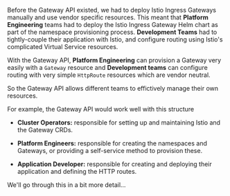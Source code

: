 
Before the Gateway API existed, we had to deploy Istio Ingress Gateways manually and use vendor specific resources. This meant that **Platform Engineering** teams had to deploy the Istio Ingress Gateway Helm chart as part of the namespace provisioning process. **Development Teams** had to tightly-couple their application with Istio, and configure routing using Istio's complicated Virtual Service resources.

With the Gateway API, **Platform Engineering** can provision a Gateway very easily with a `Gateway` resource and **Development teams** can configure routing with very simple `HttpRoute` resources which are vendor neutral.

So the Gateway API allows different teams to effictively manage their own resources.

For example, the Gateway API would work well with this structure

 - **Cluster Operators:** responsible for setting up and maintaining Istio and the Gateway CRDs.

 - **Platform Engineers:** responsible for creating the namespaces and Gateways, or providing a self-service method to provision these.

 - **Application Developer:** responsible for creating and deploying their application and defining the HTTP routes.

 We'll go through this in a bit more detail...